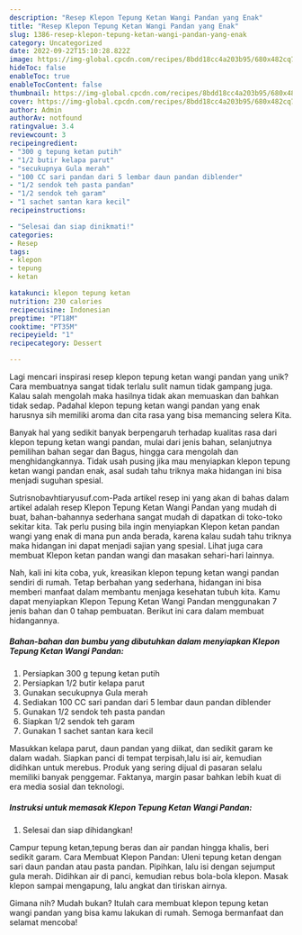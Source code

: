 ```yaml
---
description: "Resep Klepon Tepung Ketan Wangi Pandan yang Enak"
title: "Resep Klepon Tepung Ketan Wangi Pandan yang Enak"
slug: 1386-resep-klepon-tepung-ketan-wangi-pandan-yang-enak
category: Uncategorized
date: 2022-09-22T15:10:28.822Z
image: https://img-global.cpcdn.com/recipes/8bdd18cc4a203b95/680x482cq70/klepon-tepung-ketan-wangi-pandan-foto-resep-utama.jpg
hideToc: false
enableToc: true
enableTocContent: false
thumbnail: https://img-global.cpcdn.com/recipes/8bdd18cc4a203b95/680x482cq70/klepon-tepung-ketan-wangi-pandan-foto-resep-utama.jpg
cover: https://img-global.cpcdn.com/recipes/8bdd18cc4a203b95/680x482cq70/klepon-tepung-ketan-wangi-pandan-foto-resep-utama.jpg
author: Admin
authorAv: notfound
ratingvalue: 3.4
reviewcount: 3
recipeingredient:
- "300 g tepung ketan putih"
- "1/2 butir kelapa parut"
- "secukupnya Gula merah"
- "100 CC sari pandan dari 5 lembar daun pandan diblender"
- "1/2 sendok teh pasta pandan"
- "1/2 sendok teh garam"
- "1 sachet santan kara kecil"
recipeinstructions:

- "Selesai dan siap dinikmati!"
categories:
- Resep
tags:
- klepon
- tepung
- ketan

katakunci: klepon tepung ketan 
nutrition: 230 calories
recipecuisine: Indonesian
preptime: "PT18M"
cooktime: "PT35M"
recipeyield: "1"
recipecategory: Dessert

---
```





Lagi mencari inspirasi resep klepon tepung ketan wangi pandan yang unik? Cara membuatnya sangat tidak terlalu sulit namun tidak gampang juga. Kalau salah mengolah maka hasilnya tidak akan memuaskan dan bahkan tidak sedap. Padahal klepon tepung ketan wangi pandan yang enak harusnya sih memiliki aroma dan cita rasa yang bisa memancing selera Kita.





Banyak hal yang sedikit banyak berpengaruh terhadap kualitas rasa dari klepon tepung ketan wangi pandan, mulai dari jenis bahan, selanjutnya pemilihan bahan segar dan Bagus, hingga cara mengolah dan menghidangkannya. Tidak usah pusing jika mau menyiapkan klepon tepung ketan wangi pandan enak,      asal sudah tahu triknya maka hidangan ini bisa menjadi suguhan spesial.














Sutrisnobavhtiaryusuf.com-Pada artikel resep ini yang akan di bahas dalam artikel adalah resep Klepon Tepung Ketan Wangi Pandan yang mudah di buat, bahan-bahannya sederhana sangat mudah di dapatkan di toko-toko sekitar kita. Tak perlu pusing bila ingin menyiapkan Klepon ketan pandan wangi yang enak di mana pun anda berada, karena kalau sudah tahu triknya maka hidangan ini dapat menjadi sajian yang spesial. Lihat juga cara membuat Klepon ketan pandan wangi dan masakan sehari-hari lainnya.






Nah, kali ini kita coba, yuk, kreasikan klepon tepung ketan wangi pandan sendiri di rumah. Tetap berbahan yang sederhana, hidangan ini bisa memberi manfaat dalam membantu menjaga kesehatan tubuh kita. Kamu dapat menyiapkan Klepon Tepung Ketan Wangi Pandan menggunakan 7 jenis bahan dan 0 tahap pembuatan. Berikut ini cara dalam membuat hidangannya.

<!--inarticleads1-->

##### Bahan-bahan dan bumbu yang dibutuhkan dalam menyiapkan Klepon Tepung Ketan Wangi Pandan:

1. Persiapkan 300 g tepung ketan putih
1. Persiapkan 1/2 butir kelapa parut
1. Gunakan secukupnya Gula merah
1. Sediakan 100 CC sari pandan dari 5 lembar daun pandan diblender
1. Gunakan 1/2 sendok teh pasta pandan
1. Siapkan 1/2 sendok teh garam
1. Gunakan 1 sachet santan kara kecil


Masukkan kelapa parut, daun pandan yang diikat, dan sedikit garam ke dalam wadah. Siapkan panci di tempat terpisah,lalu isi air, kemudian didihkan untuk merebus. Produk yang sering dijual di pasaran selalu memiliki banyak penggemar. Faktanya, margin pasar bahkan lebih kuat di era media sosial dan teknologi. 

<!--inarticleads2-->

##### Instruksi untuk memasak Klepon Tepung Ketan Wangi Pandan:


1. Selesai dan siap dihidangkan!

Campur tepung ketan,tepung beras dan air pandan hingga khalis, beri sedikit garam. Cara Membuat Klepon Pandan: Uleni tepung ketan dengan sari daun pandan atau pasta pandan. Pipihkan, lalu isi dengan sejumput gula merah. Didihkan air di panci, kemudian rebus bola-bola klepon. Masak klepon sampai mengapung, lalu angkat dan tiriskan airnya. 

Gimana nih? Mudah bukan? Itulah cara membuat klepon tepung ketan wangi pandan yang bisa kamu lakukan di rumah. Semoga bermanfaat dan selamat mencoba!
